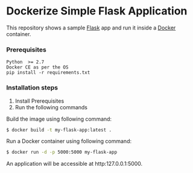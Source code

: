 # Dockerize Simple Flask Application

This repository shows a sample [Flask](http://flask.pocoo.org/) app and run it inside a [Docker](https://www.docker.com/what-docker) container.

### Prerequisites

```
Python  >= 2.7
Docker CE as per the OS
pip install -r requirements.txt
```

### Installation steps

1. Install Prerequisites
2. Run the following commands

Build the image using following command:

```bash
$ docker build -t my-flask-app:latest .
```

Run a Docker container using following command:

```bash
$ docker run -d -p 5000:5000 my-flask-app
```

An application will be accessible at http:127.0.0.1:5000.
